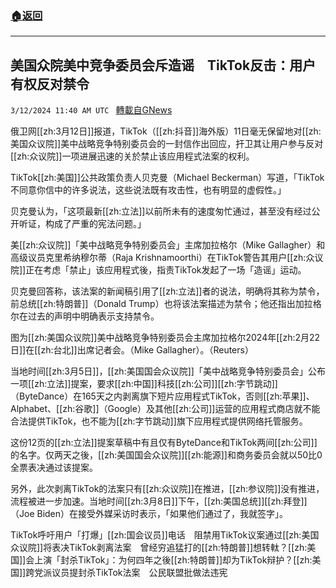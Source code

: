 ###  [:house:返回](README.md)
---


## 美国众院美中竞争委员会斥造谣　TikTok反击：用户有权反对禁令
`3/12/2024 11:40 AM UTC ` [轉載自GNews](https://gnews.org/articles/2387631)

俄卫网[[zh:3月12日]]报道，TikTok（[[zh:抖音]]海外版）11日毫无保留地对[[zh:美国众议院]]美中战略竞争特别委员会的一封信作出回应，扞卫其让用户参与反对[[zh:众议院]]一项进展迅速的关於禁止该应用程式法案的权利。

TikTok[[zh:美国]]公共政策负责人贝克曼（Michael Beckerman）写道，「TikTok不同意你信中的许多说法，这些说法既有攻击性，也有明显的虚假性。」

贝克曼认为，「这项最新[[zh:立法]]以前所未有的速度匆忙通过，甚至没有经过公开听证，构成了严重的宪法问题。」

美[[zh:众议院]]「美中战略竞争特别委员会」主席加拉格尔（Mike Gallagher）和高级议员克里希纳穆尔蒂（Raja Krishnamoorthi）在TikTok警告其用户[[zh:众议院]]正在考虑「禁止」该应用程式後，指责TikTok发起了一场「造谣」运动。

贝克曼回答称，该法案的新闻稿引用了[[zh:立法]]者的说法，明确将其称为禁令，前总统[[zh:特朗普]]（Donald Trump）也将该法案描述为禁令；他还指出加拉格尔在过去的声明中明确表示支持禁令。

图为[[zh:美国众议院]]美中战略竞争特别委员会主席加拉格尔2024年[[zh:2月22日]]在[[zh:台北]]出席记者会。（Mike Gallagher）。（Reuters）

当地时间[[zh:3月5日]]，[[zh:美国国会众议院]]「美中战略竞争特别委员会」公布一项[[zh:立法]]提案，要求[[zh:中国]]科技[[zh:公司]][[zh:字节跳动]]（ByteDance）在165天之内剥离旗下短片应用程式TikTok，否则[[zh:苹果]]、Alphabet、[[zh:谷歌]]（Google）及其他[[zh:公司]]运营的应用程式商店就不能合法提供TikTok，也不能为[[zh:字节跳动]]旗下应用程式提供网络托管服务。

这份12页的[[zh:立法]]提案草稿中有且仅有ByteDance和TikTok两间[[zh:公司]]的名字。仅两天之後，[[zh:美国国会众议院]][[zh:能源]]和商务委员会就以50比0全票表决通过该提案。

另外，此次剥离TikTok的法案只有[[zh:众议院]]在推进，[[zh:参议院]]没有推进，流程被进一步加速。当地时间[[zh:3月8日]]下午，[[zh:美国总统]][[zh:拜登]]（Joe Biden）在接受外媒采访时表示，「如果他们通过了，我就签字」。

TikTok呼吁用户「打爆」[[zh:国会议员]]电话　阻禁用TikTok议案通过[[zh:美国众议院]]将表决TikTok剥离法案　曾经穷追猛打的[[zh:特朗普]]想转軚？[[zh:美国]]会上演「封杀TikTok」：为何四年之後[[zh:特朗普]]却为TikTok辩护？[[zh:美国]]跨党派议员提封杀TikTok法案　公民联盟批做法违宪
